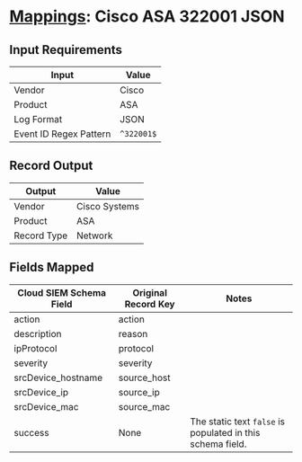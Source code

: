 # [Mappings](README.md): Cisco ASA 322001 JSON

## Input Requirements

|Input|Value|
|-----|-----|
|Vendor|Cisco|
|Product|ASA|
|Log Format|JSON|
|Event ID Regex Pattern|`^322001$`|

## Record Output

|Output|Value|
|------|-----|
|Vendor|Cisco Systems|
|Product|ASA|
|Record Type|Network|

## Fields Mapped

|Cloud SIEM Schema Field|Original Record Key|Notes|
|-----------------------|-------------------|-----|
|action|action||
|description|reason||
|ipProtocol|protocol||
|severity|severity||
|srcDevice_hostname|source_host||
|srcDevice_ip|source_ip||
|srcDevice_mac|source_mac||
|success|None|The static text `false` is populated in this schema field.|

